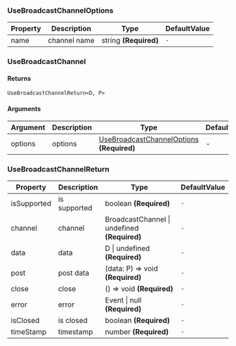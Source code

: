 ### UseBroadcastChannelOptions

|Property|Description|Type|DefaultValue|
|---|---|---|---|
|name|channel name|string  **(Required)**|`-`|

### UseBroadcastChannel

#### Returns
`UseBroadcastChannelReturn<D, P>`

#### Arguments
|Argument|Description|Type|DefaultValue|
|---|---|---|---|
|options|options|[UseBroadcastChannelOptions](#usebroadcastchanneloptions)  **(Required)**|-|

### UseBroadcastChannelReturn

|Property|Description|Type|DefaultValue|
|---|---|---|---|
|isSupported|is supported|boolean  **(Required)**|`-`|
|channel|channel|BroadcastChannel \| undefined  **(Required)**|`-`|
|data|data|D \| undefined  **(Required)**|`-`|
|post|post data|(data: P) => void  **(Required)**|`-`|
|close|close|() => void  **(Required)**|`-`|
|error|error|Event \| null  **(Required)**|`-`|
|isClosed|is closed|boolean  **(Required)**|`-`|
|timeStamp|timestamp|number  **(Required)**|`-`|